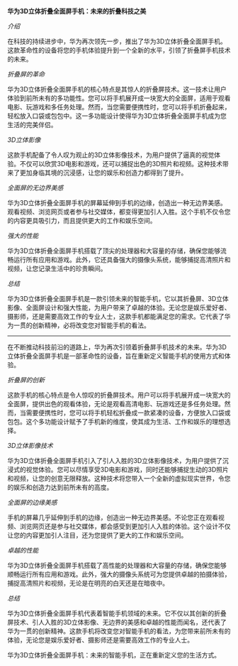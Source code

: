 **华为3D立体折叠全面屏手机：未来的折叠科技之美**

*介绍*

在科技的持续进步中，华为再次领先一步，推出了华为3D立体折叠全面屏手机。这款革命性的设备将您的手机体验提升到一个全新的水平，引领了折叠屏手机技术的未来。

*折叠屏的革命*

华为3D立体折叠全面屏手机的核心特点是其惊人的折叠屏技术。这一技术让用户体验到前所未有的多功能性。您可以将手机展开成一块宽大的全面屏，适用于观看电影、玩游戏和多任务处理。然而，当您需要便携性时，您可以将手机折叠起来，轻松放入口袋或包包中。这一多功能设计使得华为3D立体折叠全面屏手机成为您生活的完美伴侣。

*3D立体影像*

这款手机配备了令人叹为观止的3D立体影像技术，为用户提供了逼真的视觉体验。不仅可以欣赏3D电影和游戏，还可以捕捉出色的3D照片和视频。这种技术带来了更加身临其境的沉浸感，让您的娱乐和创造力都得到了提升。

*全面屏的无边界美感*

华为3D立体折叠全面屏手机的屏幕延伸到手机的边缘，创造出一种无边界美感。观看视频、浏览网页或者参与社交媒体，都变得更加引人入胜。这个手机不仅令您的内容更具吸引力，而且提供更大的工作和娱乐空间。

*强大的性能*

华为3D立体折叠全面屏手机搭载了顶尖的处理器和大容量的存储，确保您能够流畅运行所有应用和游戏。此外，它还具备强大的摄像头系统，能够捕捉高清照片和视频，让您记录生活中的珍贵瞬间。

*总结*

华为3D立体折叠全面屏手机是一款引领未来的智能手机，它以其折叠屏、3D立体影像、全面屏设计和强大性能，为用户带来了卓越的体验。无论您是娱乐爱好者、摄影师，还是需要高效工作的专业人士，这款手机都能满足您的需求。它代表了华为一贯的创新精神，必将改变您对智能手机的看法。

---



在不断推动科技前沿的道路上，华为再次引领着折叠屏手机技术的未来。华为3D立体折叠全面屏手机是一部革命性的设备，旨在重新定义智能手机的使用方式和体验。

*折叠屏的创新*

这款手机的核心特点是令人惊叹的折叠屏技术。用户可以将手机展开成一块宽大的全面屏，提供出色的观看体验，无论是观看高清电影、玩游戏还是多任务处理。然而，当需要便携性时，您可以将手机轻松折叠成一款紧凑的设备，方便放入口袋或包包。这个多功能设计赋予了手机新的维度，使其成为生活、工作和娱乐的理想选择。

*3D立体影像技术*

华为3D立体折叠全面屏手机引入了引人入胜的3D立体影像技术，为用户提供了沉浸式的视觉体验。您可以尽情享受3D电影和游戏，同时还能够捕捉生动的3D照片和视频，让您的创意无限释放。这种技术将您带入一个全新的虚拟现实世界，令您的娱乐和创造力达到前所未有的高度。

*全面屏的边缘美感*

手机的屏幕几乎延伸到手机的边缘，创造出一种无边界美感。不论您正在观看视频、浏览网页还是参与社交媒体，都会感受到更加引人入胜的体验。这个设计不仅让您的内容更加引人注目，还为您提供了更大的工作和娱乐空间。

*卓越的性能*

华为3D立体折叠全面屏手机搭载了高性能的处理器和大容量的存储，确保您能够顺畅运行所有应用和游戏。此外，强大的摄像头系统可为您提供卓越的拍摄体验，捕捉高清照片和视频，无论是在明亮的白天还是在暗夜中。

*总结*

华为3D立体折叠全面屏手机代表着智能手机领域的未来。它不仅以其创新的折叠屏技术、引人入胜的3D立体影像、无边界的美感和卓越的性能而闻名，还代表了华为一贯的创新精神。这款手机将改变您对智能手机的看法，为您带来前所未有的体验，无论您是娱乐爱好者、摄影师还是需要高效工作的专业人士。

华为3D立体折叠全面屏手机：未来的智能手机，正在重新定义您的生活方式。
